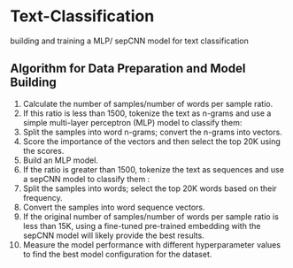 # Text-Classification
building and training a MLP/ sepCNN model for text classification

## Algorithm for Data Preparation and Model Building
1. Calculate the number of samples/number of words per sample ratio.
2. If this ratio is less than 1500, tokenize the text as n-grams and use a simple multi-layer perceptron (MLP) model to classify them:
  1. Split the samples into word n-grams; convert the n-grams into vectors.
  2. Score the importance of the vectors and then select the top 20K using the scores.
  3. Build an MLP model.
3. If the ratio is greater than 1500, tokenize the text as sequences and use a sepCNN model to classify them :
  1. Split the samples into words; select the top 20K words based on their frequency.
  2. Convert the samples into word sequence vectors.
  3. If the original number of samples/number of words per sample ratio is less than 15K, using a fine-tuned pre-trained embedding with the sepCNN model will likely provide the best results.
4. Measure the model performance with different hyperparameter values to find
   the best model configuration for the dataset.
